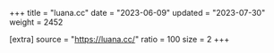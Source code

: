 +++
title = "luana.cc"
date = "2023-06-09"
updated = "2023-07-30"
weight = 2452

[extra]
source = "https://luana.cc/"
ratio = 100
size = 2
+++
